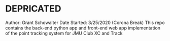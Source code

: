 # DEPRICATED

Author: Grant Schowalter
Date Started: 3/25/2020 (Corona Break)
This repo contains the back-end python app and front-end web app implementation of the point tracking system for JMU Club XC and Track
